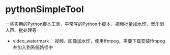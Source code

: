 # pythonSimpleTool
一些实用的Python脚本工具，平常写的Python小脚本，视频批量加水印、音乐消人声、批处理等

- video_watermark： 
    视频、图像加水印，使用ffmpeg，需要下载安装ffmpeg并加入到系统路径中
